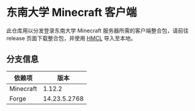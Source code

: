 # **东南大学 Minecraft 客户端**

此仓库用以分发登录东南大学 Minecraft 服务器所需的客户端整合包，请前往 release 页面下载整合包，并使用 [HMCL](https://hmcl.huangyuhui.net) 导入至本地。

## **分支信息**

| 依赖项    | 版本         |
| --------- | ------------ |
| Minecraft | 1.12.2       |
| Forge     | 14.23.5.2768 |